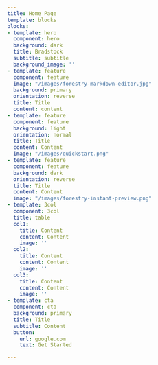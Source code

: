 ```yaml
---
title: Home Page
template: blocks
blocks:
- template: hero
  component: hero
  background: dark
  title: Bradstock
  subtitle: subtitle
  background_image: ''
- template: feature
  component: feature
  image: "/images/forestry-markdown-editor.jpg"
  background: primary
  orientation: reverse
  title: Title
  content: content
- template: feature
  component: feature
  background: light
  orientation: normal
  title: Title
  content: Content
  image: "/images/quickstart.png"
- template: feature
  component: feature
  background: dark
  orientation: reverse
  title: Title
  content: Content
  image: "/images/forestry-instant-preview.png"
- template: 3col
  component: 3col
  title: table
  col1:
    title: Content
    content: Content
    image: ''
  col2:
    title: Content
    content: Content
    image: ''
  col3:
    title: Content
    content: Content
    image: ''
- template: cta
  component: cta
  background: primary
  title: Title
  subtitle: Content
  button:
    url: google.com
    text: Get Started

---
```

